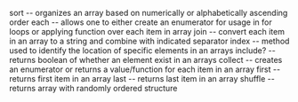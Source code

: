 sort -- organizes an array based on numerically or alphabetically ascending order
each -- allows one to either create an enumerator for usage in for loops or applying function over each item in array
join -- convert each item in an array to a string and combine with indicated separator
index -- method used to identify the location of specific elements in an arrays
include? -- returns boolean of whether an element exist in an arrays
collect -- creates an enumerator or returns a value/function for each item in an array
first -- returns first item in an array
last -- returns last item in an array
shuffle -- returns array with randomly ordered structure
